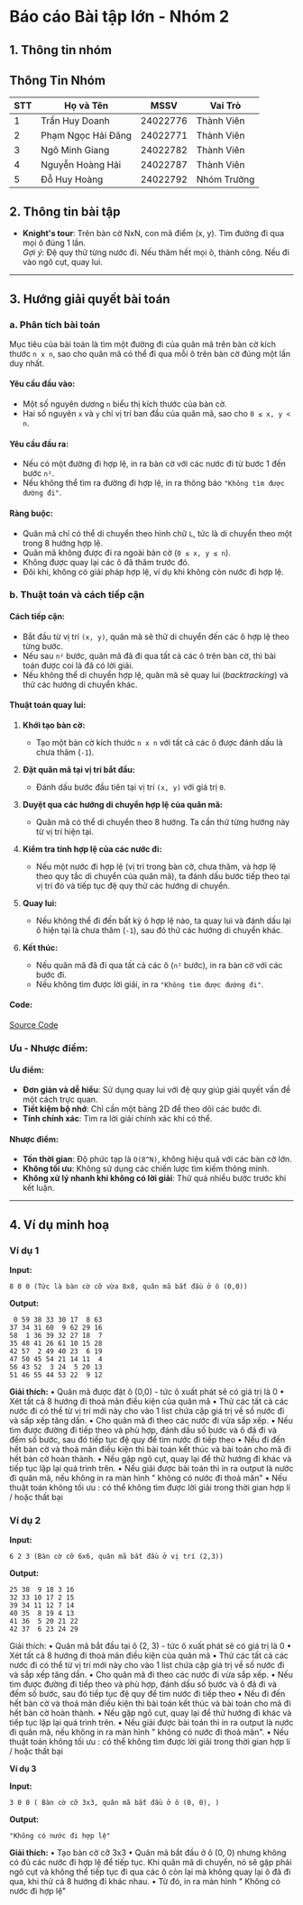 # Báo cáo Bài tập lớn - Nhóm 2

## 1. Thông tin nhóm

## Thông Tin Nhóm

| STT | Họ và Tên      | MSSV     | Vai Trò         |
|-----|---------------|----------|----------------|
| 1   | Trần Huy Doanh| 24022776 | Thành Viên    | 
| 2   | Phạm Ngọc Hải Đăng | 24022771 | Thành Viên | 
| 3   | Ngô Minh Giang| 24022782 | Thành Viên     | 
| 4   | Nguyễn Hoàng Hải| 24022787 | Thành Viên  | 
| 5   | Đỗ Huy Hoàng  | 24022792 | Nhóm Trưởng      | 

## 2. Thông tin bài tập

- **Knight's tour**: Trên bàn cờ NxN, con mã điểm (x, y). Tìm đường đi qua mọi ô đúng 1 lần.  
  *Gợi ý*: Đệ quy thử từng nước đi. Nếu thăm hết mọi ô, thành công. Nếu đi vào ngõ cụt, quay lui.

---

## 3. Hướng giải quyết bài toán

### a. Phân tích bài toán

Mục tiêu của bài toán là tìm một đường đi của quân mã trên bàn cờ kích thước `n x n`, sao cho quân mã có thể đi qua mỗi ô trên bàn cờ đúng một lần duy nhất.

#### **Yêu cầu đầu vào:**
- Một số nguyên dương `n` biểu thị kích thước của bàn cờ.
- Hai số nguyên `x` và `y` chỉ vị trí ban đầu của quân mã, sao cho `0 ≤ x, y < n`.

#### **Yêu cầu đầu ra:**
- Nếu có một đường đi hợp lệ, in ra bàn cờ với các nước đi từ bước 1 đến bước `n²`.
- Nếu không thể tìm ra đường đi hợp lệ, in ra thông báo `"Không tìm được đường đi"`.

#### **Ràng buộc:**
- Quân mã chỉ có thể di chuyển theo hình chữ `L`, tức là di chuyển theo một trong 8 hướng hợp lệ.
- Quân mã không được đi ra ngoài bàn cờ (`0 ≤ x, y ≤ n`).
- Không được quay lại các ô đã thăm trước đó.
- Đôi khi, không có giải pháp hợp lệ, ví dụ khi không còn nước đi hợp lệ.

### b. Thuật toán và cách tiếp cận

#### **Cách tiếp cận:**
- Bắt đầu từ vị trí `(x, y)`, quân mã sẽ thử di chuyển đến các ô hợp lệ theo từng bước.
- Nếu sau `n²` bước, quân mã đã đi qua tất cả các ô trên bàn cờ, thì bài toán được coi là đã có lời giải.
- Nếu không thể di chuyển hợp lệ, quân mã sẽ quay lui (*backtracking*) và thử các hướng di chuyển khác.

#### **Thuật toán quay lui:**
1. **Khởi tạo bàn cờ:**
   - Tạo một bàn cờ kích thước `n x n` với tất cả các ô được đánh dấu là chưa thăm (`-1`).

2. **Đặt quân mã tại vị trí bắt đầu:**
   - Đánh dấu bước đầu tiên tại vị trí `(x, y)` với giá trị `0`.

3. **Duyệt qua các hướng di chuyển hợp lệ của quân mã:**
   - Quân mã có thể di chuyển theo 8 hướng. Ta cần thử từng hướng này từ vị trí hiện tại.

4. **Kiểm tra tính hợp lệ của các nước đi:**
   - Nếu một nước đi hợp lệ (vị trí trong bàn cờ, chưa thăm, và hợp lệ theo quy tắc di chuyển của quân mã), ta đánh dấu bước tiếp theo tại vị trí đó và tiếp tục đệ quy thử các hướng di chuyển.

5. **Quay lui:**
   - Nếu không thể đi đến bất kỳ ô hợp lệ nào, ta quay lui và đánh dấu lại ô hiện tại là chưa thăm (`-1`), sau đó thử các hướng di chuyển khác.

6. **Kết thúc:**
   - Nếu quân mã đã đi qua tất cả các ô (`n²` bước), in ra bàn cờ với các bước đi.
   - Nếu không tìm được lời giải, in ra `"Không tìm được đường đi"`.

#### **Code:**

[Source Code](./main.cpp)


### **Ưu - Nhược điểm:**

#### **Ưu điểm:**
- **Đơn giản và dễ hiểu**: Sử dụng quay lui với đệ quy giúp giải quyết vấn đề một cách trực quan.
- **Tiết kiệm bộ nhớ**: Chỉ cần một bảng 2D để theo dõi các bước đi.
- **Tính chính xác**: Tìm ra lời giải chính xác khi có thể.

#### **Nhược điểm:**
- **Tốn thời gian**: Độ phức tạp là `O(8^N)`, không hiệu quả với các bàn cờ lớn.
- **Không tối ưu**: Không sử dụng các chiến lược tìm kiếm thông minh.
- **Không xử lý nhanh khi không có lời giải**: Thử quá nhiều bước trước khi kết luận.

---

## 4. Ví dụ minh hoạ

### **Ví dụ 1**

**Input:**
```
8 0 0 (Tức là bàn cờ cỡ vừa 8x8, quân mã bắt đầu ở ô (0,0))
```

**Output:**
```
 0 59 38 33 30 17  8 63
37 34 31 60  9 62 29 16
58  1 36 39 32 27 18  7
35 48 41 26 61 10 15 28
42 57  2 49 40 23  6 19
47 50 45 54 21 14 11  4
56 43 52  3 24  5 20 13
51 46 55 44 53 22  9 12

```

**Giải thích:**
•	Quân mã được đặt ô (0,0)  -  tức ô xuất phát sẽ có giá trị là 0
•	Xét tất cả 8 hướng đi thoả mãn điều kiện của quân mã
•	Thử các tất cả các nước đi có thể từ vị trí mới này cho vào 1 list chứa cặp giá trị về số nước đi và sắp xếp tăng dần.
•	Cho quân mã đi theo các nước đi vừa sắp xếp.
•	Nếu tìm được đường đi tiếp theo và phù hợp, đánh dấu số bước và ô đã đi và đếm số bước, sau đó tiếp tục đệ quy để tìm nước đi tiếp theo
•	Nếu đi đến hết bàn cờ và thoả mãn điều kiện thì bài toán kết thúc và bài toán cho mã đi hết bàn cờ hoàn thành.
•	Nếu gặp ngõ cụt, quay lại để thử hướng đi khác và tiếp tục lặp lại quá trình trên.
•	Nếu giải được bài toán thì in ra output là nước đi quân mã, nếu không in ra màn hình " không có nước đi thoả mãn"
•	Nếu thuật toán không tối ưu : có thể không tìm được lời giải trong thời gian hợp lí / hoặc thất bại

### **Ví dụ 2**

**Input:**
```
6 2 3 (Bàn cờ cỡ 6x6, quân mã bắt đầu ở vị trí (2,3)) 
```

**Output:**
```
25 38  9 18 3 16
32 33 10 17 2 15
39 34 11 12 7 14
40 35  8 19 4 13
41 36  5 20 21 22
42 37  6 23 24 29

```
Giải thích:
•	Quân mã bắt đầu tại ô (2, 3) - tức ô xuất phát sẽ có giá trị là 0
•	Xét tất cả 8 hướng đi thoả mãn điều kiện của quân mã
•	Thử các tất cả các nước đi có thể từ vị trí mới này cho vào 1 list chứa cặp giá trị về số nước đi và sắp xếp tăng dần.
•	Cho quân mã đi theo các nước đi vừa sắp xếp.
•	Nếu tìm được đường đi tiếp theo và phù hợp, đánh dấu số bước và ô đã đi và đếm số bước, sau đó tiếp tục đệ quy để tìm nước đi tiếp theo
•	Nếu đi đến hết bàn cờ và thoả mãn điều kiện thì bài toán kết thúc và bài toán cho mã đi hết bàn cờ hoàn thành.
•	Nếu gặp ngõ cụt, quay lại để thử hướng đi khác và tiếp tục lặp lại quá trình trên.
•	Nếu giải được bài toán thì in ra output là nước đi quân mã, nếu không in ra màn hình " không có nước đi thoả mãn".
•	Nếu thuật toán không tối ưu : có thể không tìm được lời giải trong thời gian hợp lí / hoặc thất bại

**Ví dụ 3**

**Input:**
```
3 0 0 ( Bàn cờ cỡ 3x3, quân mã bắt đầu ở ô (0, 0), )
```

**Output:**
```
"Không có nước đi hợp lệ"
```

**Giải thích:**
•	Tạo bàn cờ cỡ 3x3
•	Quân mã bắt đầu ở ô (0, 0) nhưng không có đủ các nước đi hợp lệ để tiếp tục. Khi quân mã di chuyển, nó sẽ gặp phải ngõ cụt và không thể tiếp tục đi qua các ô còn lại mà không quay lại ô đã đi qua, khi thử cả 8 hướng đi khác nhau.
•	Từ đó, in ra màn hình " Không có nước đi hợp lệ"

